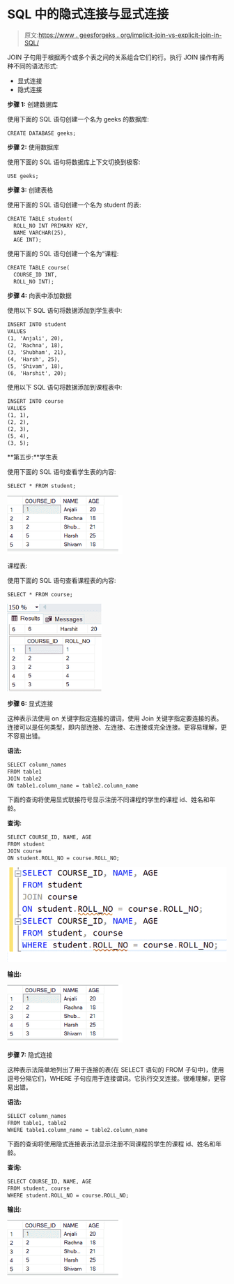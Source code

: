 # SQL 中的隐式连接与显式连接

> 原文:[https://www . geesforgeks . org/implicit-join-vs-explicit-join-in-SQL/](https://www.geeksforgeeks.org/implicit-join-vs-explicit-join-in-sql/)

JOIN 子句用于根据两个或多个表之间的关系组合它们的行。执行 JOIN 操作有两种不同的语法形式:

*   显式连接
*   隐式连接

**步骤 1:** 创建数据库

使用下面的 SQL 语句创建一个名为 geeks 的数据库:

```
CREATE DATABASE geeks;
```

**步骤 2:** 使用数据库

使用下面的 SQL 语句将数据库上下文切换到极客:

```
USE geeks;
```

**步骤 3:** 创建表格

使用下面的 SQL 语句创建一个名为 student 的表:

```
CREATE TABLE student(
  ROLL_NO INT PRIMARY KEY,
  NAME VARCHAR(25),
  AGE INT);
```

使用下面的 SQL 语句创建一个名为“课程:

```
CREATE TABLE course(
  COURSE_ID INT,
  ROLL_NO INT);
```

**步骤 4:** 向表中添加数据

使用以下 SQL 语句将数据添加到学生表中:

```
INSERT INTO student 
VALUES 
(1, 'Anjali', 20), 
(2, 'Rachna', 18), 
(3, 'Shubham', 21), 
(4, 'Harsh', 25), 
(5, 'Shivam', 18), 
(6, 'Harshit', 20);
```

使用以下 SQL 语句将数据添加到课程表中:

```
INSERT INTO course 
VALUES 
(1, 1),
(2, 2),
(2, 3),
(5, 4),
(3, 5);
```

**第五步:**学生表

使用下面的 SQL 语句查看学生表的内容:

```
SELECT * FROM student;
```

![](img/1070b5f606cec28d3a4e69c2279bee3c.png)

课程表:

使用下面的 SQL 语句查看课程表的内容:

```
SELECT * FROM course;
```

![](img/dd05c819e6cf59d06e9564ddedf9b00e.png)

**步骤 6:** 显式连接

这种表示法使用 on 关键字指定连接的谓词，使用 Join 关键字指定要连接的表。连接可以是任何类型，即内部连接、左连接、右连接或完全连接。更容易理解，更不容易出错。

**语法:**

```
SELECT column_names
FROM table1
JOIN table2
ON table1.column_name = table2.column_name
```

下面的查询将使用显式联接符号显示注册不同课程的学生的课程 id、姓名和年龄。

**查询:**

```
SELECT COURSE_ID, NAME, AGE 
FROM student
JOIN course
ON student.ROLL_NO = course.ROLL_NO;
```

![](img/8ba9ba7044f39e5fb5cbe6910550d568.png)

**输出:**

![](img/fc71b70f487eeb5bc7693dc3abe8f43c.png)

**步骤 7:** 隐式连接

这种表示法简单地列出了用于连接的表(在 SELECT 语句的 FROM 子句中)，使用逗号分隔它们，WHERE 子句应用于连接谓词。它执行交叉连接。很难理解，更容易出错。

**语法:**

```
SELECT column_names
FROM table1, table2
WHERE table1.column_name = table2.column_name
```

下面的查询将使用隐式连接表示法显示注册不同课程的学生的课程 id、姓名和年龄。

**查询:**

```
SELECT COURSE_ID, NAME, AGE 
FROM student, course
WHERE student.ROLL_NO = course.ROLL_NO;
```

**输出:**

![](img/fc71b70f487eeb5bc7693dc3abe8f43c.png)